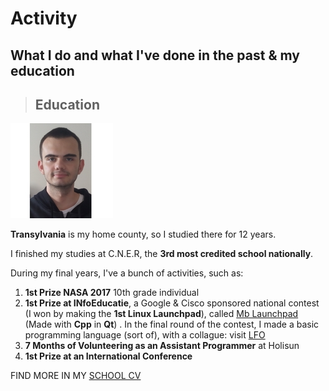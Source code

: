 # Activity

## What I do and what I've done in the past & my education

> ## Education

![Me](Picture_of_me.jpg)

__Transylvania__ is my home county, so I studied there for 12 years.

I finished my studies at C.N.E.R, the __3rd most credited school nationally__.

During my final years, I've a bunch of activities, such as:

1. __1st Prize NASA 2017__ 10th grade individual
2. __1st Prize at INfoEducatie__, a Google & Cisco sponsored national contest (I won by making the __1st Linux Launchpad__), called [Mb Launchpad](https://github.com/MusicBoard-Linux-Launchpad) (Made with __Cpp__ in __Qt__) . In the final round of the contest, I made a basic programming language (sort of), with a collague: visit [LFO](https://github.com/LfoProgramming)
2. __7 Months of Volunteering as an Assistant Programmer__ at Holisun
3. __1st Prize at an International Conference__

FIND MORE IN MY [SCHOOL CV]()

